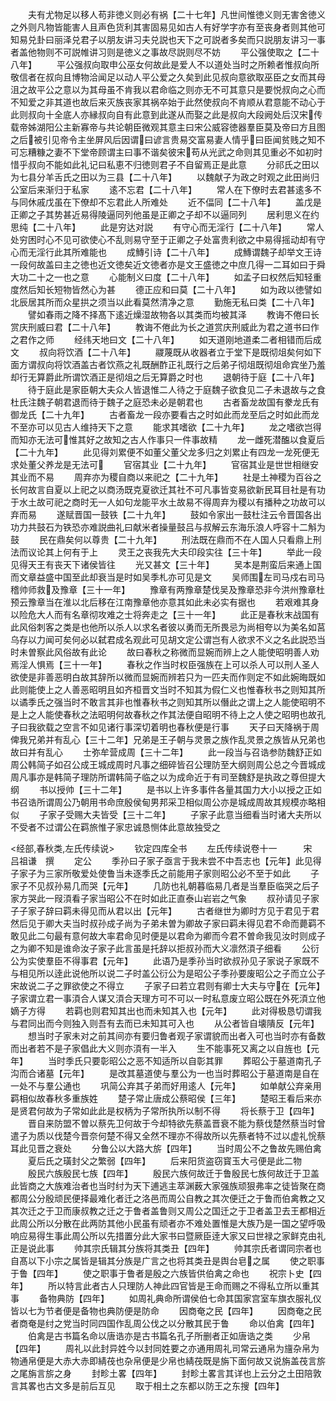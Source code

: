 <!-- { "loadSidebar": true } -->
　　夫有尤物足以移人苟非徳义则必有祸【二十七年】凡世间惟徳义则无害舍徳义之外则凡物皆能害人且声色货利其害固易见如古人有好学字亦有至丧身者则其他可知易兑卦曰丽泽兑君子以朋友讲习夫兑説也天下之可説者多矣而只説朋友讲习一事者盖他物则不可説帷讲习则是徳义之事故尽説则尽不妨
　　平公强使取之【二十八年】
　　平公强叔向取申公巫女何故此是爱人不以道处当时之所赖者惟叔向所敬信者在叔向且博物洽闻足以动人平公爱之久矣到此见叔向意欲取巫臣之女而其母沮之故平公之意以为其母虽不肯我以君命临之则亦无不可其意只是要悦叔向之心而不知爱之非其道也故后来灭族丧家其祸卒始于此然使叔向不肯顺从君意能不动心于此则叔向十全底人亦縁叔向自有此意到此遂从而娶之此是叔向大段阙处后汉宋传载帝姊湖阳公主新寡帝与共论朝臣微观其意主曰宋公威容徳器羣臣莫及帝曰方且图之后被引见帝令主坐屏风后因谓曰谚言贵易交富易妻人情乎曰臣闻贫贱之知不可忘糟糠之妻不下堂帝顾谓主曰事不谐矣彼宋苟从光武之命则其见重必不如初时惜乎叔向不能如此礼记曰私恵不归徳则君子不自留焉正是此意
　　分祁氏之田以为七县分羊舌氏之田以为三县【二十八年】
　　以魏献子为政之时观之此田尚归公室后来渐归于私家
　　逺不忘君【二十八年】
　　常人在下僚时去君甚逺多不与同休戚戊虽在下僚却不忘君此人所难处
　　近不偪同【二十八年】
　　盖戊是正卿之子其势甚近易得陵逼同列他虽是正卿之子却不以逼同列
　　居利思义在约思纯【二十八年】
　　此是穷达对説
　　有守心而无淫行【二十八年】
　　常人处穷困时心不见可欲使心不乱则易守至于正卿之子处富贵利欲之中易得摇动却有守心而无淫行此其所难能也
　　成鱄引诗【二十八年】
　　成鱄谓魏子却举文王诗一段何故盖曰主之徳也近文徳矣近文徳者亦是文王盛徳之中庶几得一二耳如曰于舜大功二十之一也之意
　　心能制义曰度【二十八年】
　　如孟子曰权然后知轻重度然后知长短物皆然心为甚
　　德正应和曰莫【二十八年】
　　如为政以徳譬如北辰居其所而众星拱之须当以此看莫然清净之意
　　勤施无私曰类【二十八年】
　　譬如春雨之降不择髙下逺近燥湿故物各以其类而均被其泽
　　教诲不倦曰长赏庆刑威曰君【二十八年】
　　教诲不倦此为长之道赏庆刑威此为君之道书曰作之君作之师
　　经纬天地曰文【二十八年】
　　如天道刚地道柔二者相错而后成文
　　叔向将饮酒【二十八年】
　　鬷蔑既从收器者立于堂下是既彻俎矣何如下面方谓叔向将饮酒盖古者饮燕之礼既酬酢正礼既行之后弟子彻俎既彻俎命宾坐乃羞却行无算爵此所谓饮酒正是彻俎之后无算爵之时也
　　退朝待于庭【二十八年】
　　待于庭此是家臣朝大夫众人皆退惟二人待之于庭魏子欲食见二子未退故与之食杜氏注魏子朝君退而待于魏子之庭恐未必是朝君也
　　古者畜龙故国有豢龙氏有御龙氏【二十九年】
　　古者畜龙一段亦要看古之时如此而龙至后之时如此而龙不至亦可以见古人维持天下之意
　　能求其嗜欲【二十九年】
　　龙之嗜欲岂得而知亦无法可惟其好之故知之古人作事只一件事故精
　　龙一雌死潜醢以食夏后【二十九年】
　　此见得刘累便不如董父董父龙多归之刘累止有四龙一龙死便无求处董父养龙是无法可
　　官宿其业【二十九年】
　　官宿其业是世世相继安其业而不易
　　周弃亦为稷自商以来祀之【二十九年】
　　社是土神稷为百谷之长何故言自夏以上祀之以商汤既克夏欲迁其社不可凡事皆变易欲新民耳目社是有功于水土故可祀之商时无一人如句龙能平水土故易不得周弃为稷以有播种之功故可以弃而易
　　遂赋晋国一鼓铁【二十九年】
　　鼓如令家出一鼓杜注云令晋国各出功力共鼓石为铁恐亦难説曲礼曰献米者操量鼓吕与叔解云东海乐浪人呼容十二斛为鼓
　　民在鼎矣何以尊贵【二十九年】
　　刑法既在鼎而不在人国人只看鼎上刑法而议论其上何有于上
　　灵王之丧我先大夫印段实往【三十年】
　　举此一段见得天王有丧天下诸侯皆往
　　光又甚文【三十年】
　　吴本是荆蛮后来通上国而文章益盛中国至此却衰当是时如吴季札亦可见是文
　　吴师围左司马戍右司马稽帅师救及豫章【三十一年】
　　豫章有两豫章楚伐吴及豫章恐非今洪州豫章杜预云豫章当在淮以北后移在江南豫章他亦意其如此未必实有据也
　　若艰难其身以险危大人而有名章彻攻难之士将奔走之【三十一年】
　　此正是春秋末战国有此风俗刺客之类是也他所以杀人以求名者彼以勇而无所畏忌为尚相夸以为美名如莒乌存以力闻可矣何必以弑君成名观此可见胡文定公谓岂有人欲求不义之名此説恐当时未曽察此风俗故有此论
　　故曰春秋之称微而显婉而辨上之人能使昭明善人劝焉淫人惧焉【三十一年】
　　春秋之作当时权臣强族在上可以杀人可以刑人圣人欲使是非善恶明白故其辞所以微而显婉而辨若只为一匹夫而作则定不如此婉晦既如此则能使上之人善恶昭明且如齐桓晋文当时不知其为假仁义也惟春秋书之则知其所以谲季氏之强当时不敢言其非也惟春秋书之则知其所以僭此之谓上之人能使昭明不是上之人能使春秋之法昭明何故春秋之作其法便自昭明不待上之人使之昭明也故孔子曰我欲载之空言不如见诸行事深切着明也春秋便是行事
　　天子曰天降祸于周俾我兄弟并有乱心【三十二年】兄弟是王子朝与灵景之族作乱灵景之族皆从兄弟也故曰并有乱心
　　士弥牟营成周【三十二年】
　　此一段当与召诰参防魏舒正如周公韩简子如召公成王城成周时凡事之细碎皆召公理防至大纲则周公总之今晋城成周凡事亦是韩简子理防所谓韩简子临之以为成命近于有司至魏舒是执政之尊但提大纲
　　书以授帅【三十二年】
　　是书以上许多事件各量其国力大小以授之正如书召诰所谓周公乃朝用书命庶殷侯甸男邦采卫相似周公亦是城成周故其规模亦略相似
　　子家子受赐大夫皆受【三十二年】
　　子家子此意当细看当时诸大夫所以不受者不过谓公在羁旅惟子家忠诚恳恻体此意故独受之






<经部,春秋类,左氏传续说>
　　钦定四库全书
　　左氏传续说卷十一　　　宋　吕祖谦　撰
　　定公
　　季孙曰子家子亟言于我未尝不中吾志也【元年】此见得子家子为三家所敬爱处使鲁当未逐季氏之前能用子家则昭公必不至于如此
　　子家子不见叔孙易几而哭【元年】
　　几防也礼朝暮临易几者是当羣臣临哭之后子家方哭此一叚湏看子家当昭公不在时如此正直泰山岩岩之气象
　　叔孙请见子家子子家子辞曰羁未得见而从君以出【元年】
　　古者继世为卿时方见于君见于君然后见于卿大夫当时叔孙成子尚为子弟未曽为卿故子家曰羁未得见君不命而薨羁不敢见此二句最有意何故大率君命见时便是以君命为卿而今君不曽命我见汝时则成子之为卿不知是谁命汝子家子此言虽是托辞以拒叔孙而大义凛然湏子细看
　　公衍公为实使羣臣不得事君【元年】
　　此语乃是季孙当时欲叔孙见子家说子家既不与相见所以逹此说他所以说二子时盖公衍公为是昭公子季孙要废昭公之子而立公子宋故说二子之罪欲使之不得立
　　子家子曰若立君则有卿士大夫与守在【元年】子家谓立君一事湏合人谋又湏合天理方可不可以一时私意废立昭公既在外死湏立他嫡子方得
　　若羁也则君知其出也而未知其入也【元年】
　　此对得极恳切谓我与君同出而今则独入则吾有去而已未知其可入也
　　从公者皆自壊隤反【元年】
　　想当时子家未对之前其间亦有要归鲁者观子家谓貌而出者入可也当时亦有备数而出者若不是子家倡此大义则亦湏有一半入
　　生不能事死又离之以自旌也【元年】
　　当时季氏只要彰昭公之恶不知适所以自彰其罪
　　葬昭公于墓道南孔子沟而合诸墓【元年】
　　是改其墓道使与羣公为一也当时葬昭公于墓道南是自在一处不与羣公通也
　　巩简公弃其子弟而好用逺人【元年】
　　如单献公弃亲用羁相似故春秋多重族姓
　　楚子常止唐成公蔡昭侯【三年】
　　楚昭王看后来亦是贤君何故为子常如此此是权柄为子常所执所以制不得
　　将长蔡于卫【四年】
　　晋自来防盟不曽以蔡先卫何故于今却特欲先蔡盖晋衰不能为蔡伐楚然蔡当时曾遣子为质以伐楚今晋奈何楚不得又全然不理亦不得故所以先蔡者特不过以虚礼恱蔡耳此见晋之衰处
　　分鲁公以大路大旂【四年】
　　当时周公不之鲁故先赐伯禽
　　夏后氏之璜封父之繁弱【四年】
　　后来阳货盗窃寳玉大弓便是此二物
　　殷民六族殷民七族【四年】
　　殷民六族何故迁于鲁殷民七族何故迁于卫盖此皆商之大族难治者也当时纣为天下逋逃主萃渊薮大家强族顽狠弗率之徒皆聚在商都周公分殷顽民便择最难化者迁之洛邑而周公自教之其次便迁之于鲁而伯禽教之又其次迁之于卫而康叔教之迁之于鲁者盖鲁则又周公之国迁之于卫者盖卫去王都相近此周公所以分散在此两防其他小民虽有顽者亦不难处置惟是大族乃是一国之望呼吸响应易得生事此周公所以先措置分此大家书曰暨厥臣逹大家又曰世禄之家鲜克由礼正是说此事
　　帅其宗氏辑其分族将其类丑【四年】
　　帅其宗氏者谓同宗者也自髙以下小宗之属皆是辑其分族是广言之也将其类丑是舆台皂之属
　　使之职事于鲁【四年】
　　使之职事于鲁者是殷之六族皆供伯禽之命也
　　祝宗卜史【四年】
　　所以特言此者古人只理防人神此四官皆是王命而赐之不得私立所以重其事
　　备物典防【四年】
　　如周礼典命所谓侯伯七命其国家宫室车旗衣服礼仪皆以七为节者便是备物也典防便是防命
　　因商奄之民【四年】
　　因商奄之民者商奄是纣之党当时同四国作乱周公伐之以分散其民于鲁
　　命以伯禽【四年】
　　伯禽是古书篇名命以唐诰亦是古书篇名孔子所删者正如唐诰之类
　　少帛【四年】
　　周礼以此封异姓今以封同姓要之亦通用周礼司常云通帛为旜杂帛为物通帛便是大赤大赤即綪茷也杂帛便是少帛也綪茷既是旃下面何故又说旃盖茷言旂之尾旃言旂之身
　　封畛土畧【四年】
　　封畛土畧言其详也上云分之土田陪敦言其畧也古文多是前后互见
　　取于相土之东都以防王之东搜【四年】
